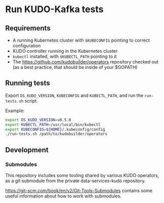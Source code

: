 # Run KUDO-Kafka tests

## Requirements

- A running Kubernetes cluster with `$KUBECONFIG` pointing to correct configuration
- KUDO controller running in the Kubernetes cluster
- `kubectl` installed, with `$KUBECTL_PATH` pointing to it 
- The https://github.com/kudobuilder/operators repository checked out (as a best practice, that should be inside of your $GOPATH)

## Running tests

Export `DS_KUDO_VERSION`, `KUBECONFIG` and `KUBECTL_PATH`, and run the `run-tests.sh` script.

Example:

```bash
export DS_KUDO_VERSION=v0.5.0
export KUBECTL_PATH=/usr/local/bin/kubectl
export KUBECONFIG=${HOME}/.kubeconfig/config
./run-tests.sh /path/to/kudobuilder/operators
```

## Development

### Submodules

This repository includes some tooling shared by various KUDO operators, as a
git submodule from the private data-services-kudo repository.

https://git-scm.com/book/en/v2/Git-Tools-Submodules contains some useful
information about how to work with submodules.
